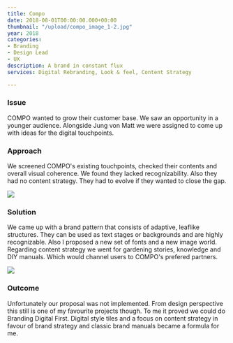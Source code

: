 ```yaml
---
title: Compo
date: 2018-08-01T00:00:00.000+00:00
thumbnail: "/upload/compo_image_1-2.jpg"
year: 2018
categories:
- Branding
- Design Lead
- UX
description: A brand in constant flux
services: Digital Rebranding, Look & feel, Content Strategy

---
```

### Issue

<p class="lead">COMPO wanted to grow their customer base. We saw an opportunity in a younger audience. Alongside Jung von Matt we were assigned to come up with ideas for the digital touchpoints.</p>

### Approach

We screened COMPO's existing touchpoints, checked their contents and overall visual coherence. We found they lacked recognizability. Also they had no content strategy. They had to evolve if they wanted to close the gap.

![](/upload/compo_image_2-1.jpg)

### Solution

We came up with a brand pattern that consists of adaptive, leaflike structures. They can be used as text stages or backgrounds and are highly recognizable. Also I proposed a new set of fonts and a new image world. Regarding content strategy we went for gardening stories, knowledge and DIY manuals. Which would channel users to COMPO's prefered partners.

![](/upload/compo_image_3.jpg)

### Outcome

Unfortunately our proposal was not implemented. From design perspective this still is one of my favourite projects though. To me it proved we could do Branding Digital First. Digital style tiles and a focus on content strategy in favour of brand strategy and classic brand manuals became a formula for me.